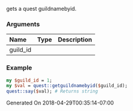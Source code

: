 gets a quest guildnamebyid.
### Arguments
**Name**|**Type**|**Description**
:---|:---|:---
guild_id||

### Example

```perl
my $guild_id = 1;
my $val = quest::getguildnamebyid($guild_id);
quest::say($val); # Returns string
```


Generated On 2018-04-29T00:35:14-07:00